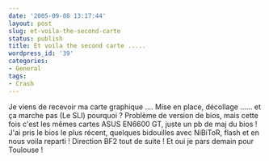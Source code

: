 ```yaml
---
date: '2005-09-08 13:17:44'
layout: post
slug: et-voila-the-second-carte
status: publish
title: Et voila the second carte .....
wordpress_id: '39'
categories:
- General
tags:
- Crash
---
```


Je viens de recevoir ma carte graphique .... Mise en place, décollage ...... et ça marche pas (Le SLI) pourquoi ? Problème de version de bios, mais cette fois c'est les mêmes cartes ASUS EN6600 GT, juste un pb de maj du bios ! J'ai pris le bios le plus récent, quelques bidouilles avec NiBiToR, flash et en nous voila reparti ! Direction BF2 tout de suite ! Et oui je pars demain pour Toulouse !
